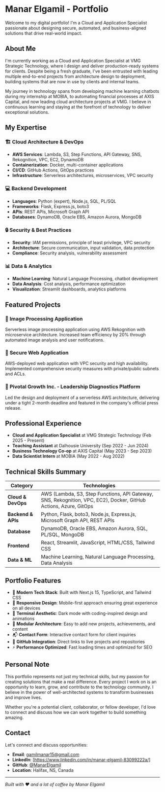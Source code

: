 # Manar Elgamil - Portfolio

Welcome to my digital portfolio! I'm a Cloud and Application Specialist passionate about designing secure, automated, and business-aligned solutions that drive real-world impact.

## About Me

I'm currently working as a Cloud and Application Specialist at VMG Strategic Technology, where I design and deliver production-ready systems for clients. Despite being a fresh graduate, I've been entrusted with leading multiple end-to-end projects from architecture design to deployment, building systems that are now in use by clients and internal teams.

My journey in technology spans from developing machine learning chatbots during my internship at MOBIA, to automating financial processes at AXIS Capital, and now leading cloud architecture projects at VMG. I believe in continuous learning and staying at the forefront of technology to deliver exceptional solutions.

## My Expertise

### 🏗️ **Cloud Architecture & DevOps**
- **AWS Services**: Lambda, S3, Step Functions, API Gateway, SNS, Rekognition, VPC, EC2, DynamoDB
- **Containerization**: Docker, multi-container applications
- **CI/CD**: GitHub Actions, GitOps practices
- **Infrastructure**: Serverless architectures, microservices, VPC security

### 💻 **Backend Development**
- **Languages**: Python (expert), Node.js, SQL, PL/SQL
- **Frameworks**: Flask, Express.js, boto3
- **APIs**: REST APIs, Microsoft Graph API
- **Databases**: DynamoDB, Oracle EBS, Amazon Aurora, MongoDB

### 🔒 **Security & Best Practices**
- **Security**: IAM permissions, principle of least privilege, VPC security
- **Architecture**: Secure communication, input validation, data protection
- **Compliance**: Security analysis, vulnerability assessment

### 📊 **Data & Analytics**
- **Machine Learning**: Natural Language Processing, chatbot development
- **Data Analysis**: Cost analysis, performance optimization
- **Visualization**: Streamlit dashboards, analytics platforms

## Featured Projects

### 🌟 **Image Processing Application**
Serverless image processing application using AWS Rekognition with microservice architecture. Increased team efficiency by 20% through automated image analysis and user notifications.

### 🌟 **Secure Web Application**
AWS-deployed web application with VPC security and high availability. Implemented comprehensive security measures with private/public subnets and ACLs.

### 🌟 **Pivotal Growth Inc. - Leadership Diagnostics Platform**
Led the design and deployment of a serverless AWS architecture, delivering under a tight 2-month deadline and featured in the company's official press release.

## Professional Experience

- **Cloud and Application Specialist** at VMG Strategic Technology (Feb 2025 - Present)
- **Teaching Assistant** at Dalhousie University (Sep 2022 - Jun 2024)
- **Business Technology Co-op** at AXIS Capital (May 2023 - Sep 2023)
- **Data Scientist Intern** at MOBIA (May 2022 - Aug 2022)

## Technical Skills Summary

| Category | Technologies |
|----------|-------------|
| **Cloud & DevOps** | AWS (Lambda, S3, Step Functions, API Gateway, SNS, Rekognition, VPC, EC2), Docker, GitHub Actions, Azure, GitOps |
| **Backend & APIs** | Python, Flask, boto3, Node.js, Express.js, Microsoft Graph API, REST APIs |
| **Database** | DynamoDB, Oracle EBS, Amazon Aurora, SQL, PL/SQL, MongoDB |
| **Frontend** | React, Streamlit, JavaScript, HTML/CSS, Tailwind CSS |
| **Data & ML** | Machine Learning, Natural Language Processing, Data Analysis |

## Portfolio Features

- 🚀 **Modern Tech Stack**: Built with Next.js 15, TypeScript, and Tailwind CSS
- 📱 **Responsive Design**: Mobile-first approach ensuring great experience on all devices
- 🎨 **Terminal Aesthetic**: Dark mode with coding-inspired design and animations
- 🔧 **Modular Architecture**: Easy to add new projects, achievements, and content
- 📬 **Contact Form**: Interactive contact form for client inquiries
- 🔗 **GitHub Integration**: Direct links to live projects and repositories
- ⚡ **Performance Optimized**: Fast loading times and optimized for SEO

## Personal Note

This portfolio represents not just my technical skills, but my passion for creating solutions that make a real difference. Every project I work on is an opportunity to learn, grow, and contribute to the technology community. I believe in the power of well-architected systems to transform businesses and improve lives.

Whether you're a potential client, collaborator, or fellow developer, I'd love to connect and discuss how we can work together to build something amazing.

## Contact

Let's connect and discuss opportunities:
- **Email**: gamilmanar15@gmail.com
- **LinkedIn**: [https://www.linkedin.com/in/manar-elgamil-83099222a/]
- **GitHub**: [@ManarElgamil](https://github.com/ManarElgamil)
- **Location**: Halifax, NS, Canada

---

*Built with ❤️ and a lot of coffee by Manar Elgamil*